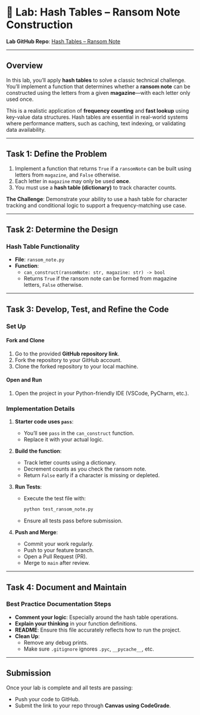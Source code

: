 # 🧪 Lab: Hash Tables – Ransom Note Construction  
**Lab GitHub Repo**: [Hash Tables – Ransom Note](https://github.com/your-org/hash-tables-ransom-note-lab)

---

## Overview
In this lab, you’ll apply **hash tables** to solve a classic technical challenge. You’ll implement a function that determines whether a **ransom note** can be constructed using the letters from a given **magazine**—with each letter only used once.

This is a realistic application of **frequency counting** and **fast lookup** using key-value data structures. Hash tables are essential in real-world systems where performance matters, such as caching, text indexing, or validating data availability.

---

## Task 1: Define the Problem

1. Implement a function that returns `True` if a `ransomNote` can be built using letters from `magazine`, and `False` otherwise.
2. Each letter in `magazine` may only be used **once**.
3. You must use a **hash table (dictionary)** to track character counts.

**The Challenge**: Demonstrate your ability to use a hash table for character tracking and conditional logic to support a frequency-matching use case.

---

## Task 2: Determine the Design

### Hash Table Functionality

- **File**: `ransom_note.py`
- **Function**:  
  - `can_construct(ransomNote: str, magazine: str) -> bool`  
  - Returns `True` if the ransom note can be formed from magazine letters, `False` otherwise.

---

## Task 3: Develop, Test, and Refine the Code

### Set Up

#### Fork and Clone
1. Go to the provided **GitHub repository link**.  
2. Fork the repository to your GitHub account.  
3. Clone the forked repository to your local machine.

#### Open and Run
1. Open the project in your Python-friendly IDE (VSCode, PyCharm, etc.).  

### Implementation Details

1. **Starter code uses `pass`**:
   - You’ll see `pass` in the `can_construct` function.
   - Replace it with your actual logic.

2. **Build the function**:
   - Track letter counts using a dictionary.
   - Decrement counts as you check the ransom note.
   - Return `False` early if a character is missing or depleted.

3. **Run Tests**:
   - Execute the test file with:
     ```bash
     python test_ransom_note.py
     ```
   - Ensure all tests pass before submission.

4. **Push and Merge**:
   - Commit your work regularly.
   - Push to your feature branch.
   - Open a Pull Request (PR).
   - Merge to `main` after review.

---

## Task 4: Document and Maintain

### Best Practice Documentation Steps

- **Comment your logic**: Especially around the hash table operations.
- **Explain your thinking** in your function definitions.
- **README**: Ensure this file accurately reflects how to run the project.
- **Clean Up**:
  - Remove any debug prints.
  - Make sure `.gitignore` ignores `.pyc`, `__pycache__`, etc.

---

## Submission
Once your lab is complete and all tests are passing:

- Push your code to GitHub.
- Submit the link to your repo through **Canvas using CodeGrade**.
